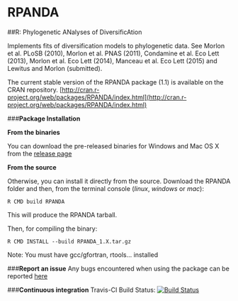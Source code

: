 # RPANDA
##R: Phylogenetic ANalyses of DiversificAtion

Implements fits of diversification models to phylogenetic data. See Morlon et al. PLoSB (2010), Morlon et al. PNAS (2011), Condamine et al. Eco Lett (2013), Morlon et al. Eco Lett (2014), Manceau et al. Eco Lett (2015) and Lewitus and Morlon (submitted).

The current stable version of the RPANDA package (1.1) is available on the CRAN repository.
[http://cran.r-project.org/web/packages/RPANDA/index.html](http://cran.r-project.org/web/packages/RPANDA/index.html)

###**Package Installation**

**From the binaries**

You can download the pre-released binaries for Windows and Mac OS X from the [release page](https://github.com/hmorlon/PANDA/releases)

**From the source**

Otherwise, you can install it directly from the source. Download the RPANDA folder and then, from the terminal console (*linux*, *windows* or *mac*):
```
R CMD build RPANDA
```
This will produce the RPANDA tarball.

Then, for compiling the binary:
```
R CMD INSTALL --build RPANDA_1.X.tar.gz
```

Note: You must have gcc/gfortran, rtools... installed


###**Report an issue**
Any bugs encountered when using the package can be reported [here](https://github.com/hmorlon/PANDA/issues)

###**Continuous integration**
Travis-CI Build Status:
[![Build Status](https://travis-ci.org/hmorlon/PANDA.svg?branch=master)](https://travis-ci.org/hmorlon/PANDA)
